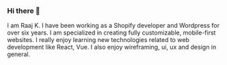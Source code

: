 ### Hi there 👋
I am Raaj K. I have been working as a Shopify developer and Wordpress for over six years.  I am specialized  in creating fully customizable, mobile-first websites. I really enjoy learning new technologies related to web development like React, Vue. I also enjoy wireframing, ui, ux and design in general. 
<!--
**blueGen135/blueGen135** is a ✨ _special_ ✨ repository because its `README.md` (this file) appears on your GitHub profile.

Here are some ideas to get you started:

- 🔭 I’m currently working on ...
- 🌱 I’m currently learning ...
- 👯 I’m looking to collaborate on ...
- 🤔 I’m looking for help with ...
- 💬 Ask me about ...
- 📫 How to reach me: ...
- 😄 Pronouns: ...
- ⚡ Fun fact: ...
-->
